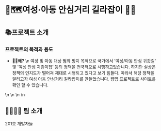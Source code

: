 # 🚩🗺여성·아동 안심거리 길라잡이 🏃‍♂️

## 📚프로젝트 소개



### 프로젝트의 목적과 용도

* **🤷‍♂️왜?**
\n 여성 및 아동 대상 범죄 방지 목적으로 국가에서 '여성/아동 안심 귀갓길' 및 '여성 안심 지킴이집' 등의 정책을 전국적으로 시행하고있습니다.
하지만 실상은 정책의 인지도가 떨어져 제대로 시행되고 있다고 보기 힘들다. 따라서 해당 정책을 알리고자 여성 아동 안심거리 길라잡이를 만들었습니다. 
웹앱 프로젝트로 사이트를 확인 할 수 있습니다.

\n
\n
\n
\n

## 👨‍👨‍👧‍👧 팀 소개 
201호 개발자들
